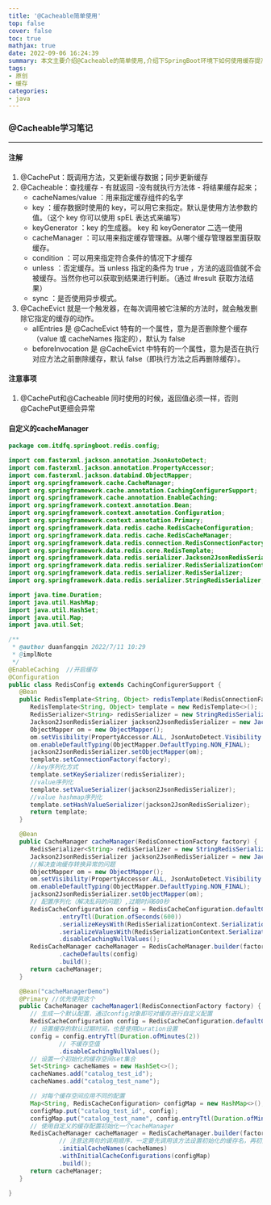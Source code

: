 ```yaml
---
title: '@Cacheable简单使用'
top: false
cover: false
toc: true
mathjax: true
date: 2022-09-06 16:24:39
summary: 本文主要介绍@Cacheable的简单使用,介绍下SpringBoot环境下如何使用缓存提高效率
tags:
- 原创
- 缓存
categories:
- java
---
```

### @Cacheable学习笔记

---
#### 注解
1. @CachePut：既调用方法，又更新缓存数据；同步更新缓存
2. @Cacheable：查找缓存 - 有就返回 -没有就执行方法体 - 将结果缓存起来；
    * cacheNames/value ：用来指定缓存组件的名字<br/>
    * key ：缓存数据时使用的 key，可以用它来指定。默认是使用方法参数的值。（这个 key 你可以使用 spEL 表达式来编写）<br/>
    * keyGenerator ：key 的生成器。 key 和 keyGenerator 二选一使用<br/>
    * cacheManager ：可以用来指定缓存管理器。从哪个缓存管理器里面获取缓存。<br/>
    * condition ：可以用来指定符合条件的情况下才缓存<br/>
    * unless ：否定缓存。当 unless 指定的条件为 true ，方法的返回值就不会被缓存。当然你也可以获取到结果进行判断。（通过 #result 获取方法结果）<br/>
    * sync ：是否使用异步模式。
3. @CacheEvict 就是一个触发器，在每次调用被它注解的方法时，就会触发删除它指定的缓存的动作。
    * allEntries 是 @CacheEvict 特有的一个属性，意为是否删除整个缓存（value 或 cacheNames 指定的），默认为 false
    * beforeInvocation 是 @CacheEvict 中特有的一个属性，意为是否在执行对应方法之前删除缓存，默认 false（即执行方法之后再删除缓存）。
#### 注意事项
1. @CachePut和@Cacheable 同时使用的时候，返回值必须一样，否则@CachePut更细会异常
#### 自定义的cacheManager
```java
package com.itdfq.springboot.redis.config;

import com.fasterxml.jackson.annotation.JsonAutoDetect;
import com.fasterxml.jackson.annotation.PropertyAccessor;
import com.fasterxml.jackson.databind.ObjectMapper;
import org.springframework.cache.CacheManager;
import org.springframework.cache.annotation.CachingConfigurerSupport;
import org.springframework.cache.annotation.EnableCaching;
import org.springframework.context.annotation.Bean;
import org.springframework.context.annotation.Configuration;
import org.springframework.context.annotation.Primary;
import org.springframework.data.redis.cache.RedisCacheConfiguration;
import org.springframework.data.redis.cache.RedisCacheManager;
import org.springframework.data.redis.connection.RedisConnectionFactory;
import org.springframework.data.redis.core.RedisTemplate;
import org.springframework.data.redis.serializer.Jackson2JsonRedisSerializer;
import org.springframework.data.redis.serializer.RedisSerializationContext;
import org.springframework.data.redis.serializer.RedisSerializer;
import org.springframework.data.redis.serializer.StringRedisSerializer;

import java.time.Duration;
import java.util.HashMap;
import java.util.HashSet;
import java.util.Map;
import java.util.Set;

/**
 * @author duanfangqin 2022/7/11 10:29
 * @implNote
 */
@EnableCaching  //开启缓存
@Configuration
public class RedisConfig extends CachingConfigurerSupport {
   @Bean
   public RedisTemplate<String, Object> redisTemplate(RedisConnectionFactory factory) {
      RedisTemplate<String, Object> template = new RedisTemplate<>();
      RedisSerializer<String> redisSerializer = new StringRedisSerializer();
      Jackson2JsonRedisSerializer jackson2JsonRedisSerializer = new Jackson2JsonRedisSerializer(Object.class);
      ObjectMapper om = new ObjectMapper();
      om.setVisibility(PropertyAccessor.ALL, JsonAutoDetect.Visibility.ANY);
      om.enableDefaultTyping(ObjectMapper.DefaultTyping.NON_FINAL);
      jackson2JsonRedisSerializer.setObjectMapper(om);
      template.setConnectionFactory(factory);
      //key序列化方式
      template.setKeySerializer(redisSerializer);
      //value序列化
      template.setValueSerializer(jackson2JsonRedisSerializer);
      //value hashmap序列化
      template.setHashValueSerializer(jackson2JsonRedisSerializer);
      return template;
   }

   @Bean
   public CacheManager cacheManager(RedisConnectionFactory factory) {
      RedisSerializer<String> redisSerializer = new StringRedisSerializer();
      Jackson2JsonRedisSerializer jackson2JsonRedisSerializer = new Jackson2JsonRedisSerializer(Object.class);
      //解决查询缓存转换异常的问题
      ObjectMapper om = new ObjectMapper();
      om.setVisibility(PropertyAccessor.ALL, JsonAutoDetect.Visibility.ANY);
      om.enableDefaultTyping(ObjectMapper.DefaultTyping.NON_FINAL);
      jackson2JsonRedisSerializer.setObjectMapper(om);
      // 配置序列化（解决乱码的问题）,过期时间600秒
      RedisCacheConfiguration config = RedisCacheConfiguration.defaultCacheConfig()
              .entryTtl(Duration.ofSeconds(600))
              .serializeKeysWith(RedisSerializationContext.SerializationPair.fromSerializer(redisSerializer))
              .serializeValuesWith(RedisSerializationContext.SerializationPair.fromSerializer(jackson2JsonRedisSerializer))
              .disableCachingNullValues();
      RedisCacheManager cacheManager = RedisCacheManager.builder(factory)
              .cacheDefaults(config)
              .build();
      return cacheManager;
   }

   @Bean("cacheManagerDemo")
   @Primary //优先使用这个
   public CacheManager cacheManager1(RedisConnectionFactory factory) {
      // 生成一个默认配置，通过config对象即可对缓存进行自定义配置
      RedisCacheConfiguration config = RedisCacheConfiguration.defaultCacheConfig();
      // 设置缓存的默认过期时间，也是使用Duration设置
      config = config.entryTtl(Duration.ofMinutes(2))
              // 不缓存空值
              .disableCachingNullValues();
      // 设置一个初始化的缓存空间set集合
      Set<String> cacheNames = new HashSet<>();
      cacheNames.add("catalog_test_id");
      cacheNames.add("catalog_test_name");

      // 对每个缓存空间应用不同的配置
      Map<String, RedisCacheConfiguration> configMap = new HashMap<>();
      configMap.put("catalog_test_id", config);
      configMap.put("catalog_test_name", config.entryTtl(Duration.ofMinutes(5)));
      // 使用自定义的缓存配置初始化一个cacheManager
      RedisCacheManager cacheManager = RedisCacheManager.builder(factory)
              // 注意这两句的调用顺序，一定要先调用该方法设置初始化的缓存名，再初始化相关的配置
              .initialCacheNames(cacheNames)
              .withInitialCacheConfigurations(configMap)
              .build();
      return cacheManager;
   }

}

```

